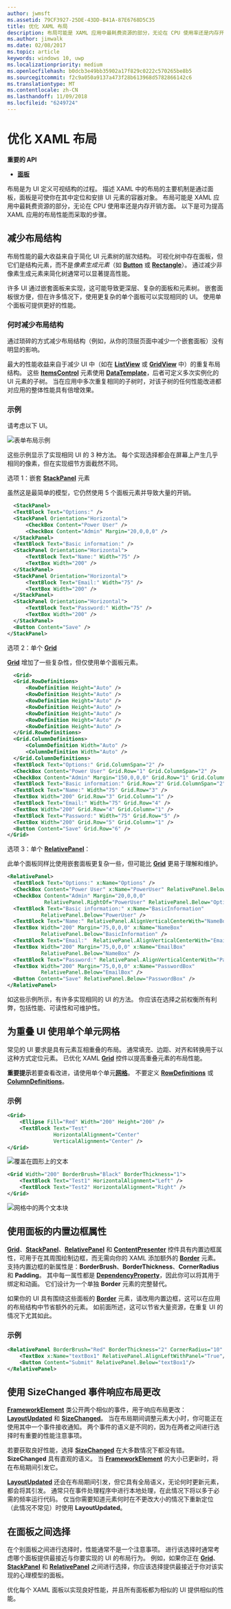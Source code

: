 ```yaml
---
author: jwmsft
ms.assetid: 79CF3927-25DE-43DD-B41A-87E6768D5C35
title: 优化 XAML 布局
description: 布局可能是 XAML 应用中最耗费资源的部分，无论在 CPU 使用率还是内存开销方面。 以下是可提高 XAML 应用的布局性能的简单步骤。
ms.author: jimwalk
ms.date: 02/08/2017
ms.topic: article
keywords: windows 10, uwp
ms.localizationpriority: medium
ms.openlocfilehash: b0dcb3e49bb35902a17f829c0222c570265be8b5
ms.sourcegitcommit: f2c9a050a9137a473f28b613968d5782866142c6
ms.translationtype: MT
ms.contentlocale: zh-CN
ms.lasthandoff: 11/09/2018
ms.locfileid: "6249724"
---
```

# <a name="optimize-your-xaml-layout"></a>优化 XAML 布局


**重要的 API**

-   [**面板**](https://msdn.microsoft.com/library/windows/apps/BR227511)

布局是为 UI 定义可视结构的过程。 描述 XAML 中的布局的主要机制是通过面板，面板是可使你在其中定位和安排 UI 元素的容器对象。 布局可能是 XAML 应用中最耗费资源的部分，无论在 CPU 使用率还是内存开销方面。 以下是可为提高 XAML 应用的布局性能而采取的步骤。

## <a name="reduce-layout-structure"></a>减少布局结构

布局性能的最大收益来自于简化 UI 元素树的层次结构。 可视化树中存在面板，但它们是结构元素，而不是*像素生成元素*（如 [**Button**](https://msdn.microsoft.com/library/windows/apps/BR209265) 或 [**Rectangle**](/uwp/api/Windows.UI.Xaml.Shapes.Rectangle)）。 通过减少非像素生成元素来简化树通常可以显著提高性能。

许多 UI 通过嵌套面板来实现，这可能导致更深层、复杂的面板和元素树。 嵌套面板很方便，但在许多情况下，使用更复杂的单个面板可以实现相同的 UI。 使用单个面板可提供更好的性能。

### <a name="when-to-reduce-layout-structure"></a>何时减少布局结构

通过琐碎的方式减少布局结构（例如，从你的顶层页面中减少一个嵌套面板）没有明显的影响。

最大的性能收益来自于减少 UI 中（如在 [**ListView**](https://msdn.microsoft.com/library/windows/apps/BR242878) 或 [**GridView**](https://msdn.microsoft.com/library/windows/apps/BR242705) 中）的重复布局结构。 这些 [**ItemsControl**](https://msdn.microsoft.com/library/windows/apps/BR242803) 元素使用 [**DataTemplate**](https://msdn.microsoft.com/library/windows/apps/BR242348)，后者可定义多次实例化的 UI 元素的子树。 当在应用中多次重复相同的子树时，对该子树的任何性能改进都对应用的整体性能具有倍增效果。

### <a name="examples"></a>示例

请考虑以下 UI。

![表单布局示例](images/layout-perf-ex1.png)

这些示例显示了实现相同 UI 的 3 种方法。 每个实现选择都会在屏幕上产生几乎相同的像素，但在实现细节方面截然不同。

选项 1：嵌套 [**StackPanel**](https://msdn.microsoft.com/library/windows/apps/BR209635) 元素

虽然这是最简单的模型，它仍然使用 5 个面板元素并导致大量的开销。

```xml
  <StackPanel>
  <TextBlock Text="Options:" />
  <StackPanel Orientation="Horizontal">
      <CheckBox Content="Power User" />
      <CheckBox Content="Admin" Margin="20,0,0,0" />
  </StackPanel>
  <TextBlock Text="Basic information:" />
  <StackPanel Orientation="Horizontal">
      <TextBlock Text="Name:" Width="75" />
      <TextBox Width="200" />
  </StackPanel>
  <StackPanel Orientation="Horizontal">
      <TextBlock Text="Email:" Width="75" />
      <TextBox Width="200" />
  </StackPanel>
  <StackPanel Orientation="Horizontal">
      <TextBlock Text="Password:" Width="75" />
      <TextBox Width="200" />
  </StackPanel>
  <Button Content="Save" />
</StackPanel>
```

选项 2：单个 [**Grid**](https://msdn.microsoft.com/library/windows/apps/BR242704)

[**Grid**](https://msdn.microsoft.com/library/windows/apps/BR242704) 增加了一些复杂性，但仅使用单个面板元素。

```xml
  <Grid>
  <Grid.RowDefinitions>
      <RowDefinition Height="Auto" />
      <RowDefinition Height="Auto" />
      <RowDefinition Height="Auto" />
      <RowDefinition Height="Auto" />
      <RowDefinition Height="Auto" />
      <RowDefinition Height="Auto" />
      <RowDefinition Height="Auto" />
  </Grid.RowDefinitions>
  <Grid.ColumnDefinitions>
      <ColumnDefinition Width="Auto" />
      <ColumnDefinition Width="Auto" />
  </Grid.ColumnDefinitions>
  <TextBlock Text="Options:" Grid.ColumnSpan="2" />
  <CheckBox Content="Power User" Grid.Row="1" Grid.ColumnSpan="2" />
  <CheckBox Content="Admin" Margin="150,0,0,0" Grid.Row="1" Grid.ColumnSpan="2" />
  <TextBlock Text="Basic information:" Grid.Row="2" Grid.ColumnSpan="2" />
  <TextBlock Text="Name:" Width="75" Grid.Row="3" />
  <TextBox Width="200" Grid.Row="3" Grid.Column="1" />
  <TextBlock Text="Email:" Width="75" Grid.Row="4" />
  <TextBox Width="200" Grid.Row="4" Grid.Column="1" />
  <TextBlock Text="Password:" Width="75" Grid.Row="5" />
  <TextBox Width="200" Grid.Row="5" Grid.Column="1" />
  <Button Content="Save" Grid.Row="6" />
</Grid>
```

选项 3：单个 [**RelativePanel**](https://msdn.microsoft.com/library/windows/apps/Dn879546)：

此单个面板同样比使用嵌套面板更复杂一些，但可能比 [**Grid**](https://msdn.microsoft.com/library/windows/apps/BR242704) 更易于理解和维护。

```xml
<RelativePanel>
  <TextBlock Text="Options:" x:Name="Options" />
  <CheckBox Content="Power User" x:Name="PowerUser" RelativePanel.Below="Options" />
  <CheckBox Content="Admin" Margin="20,0,0,0" 
            RelativePanel.RightOf="PowerUser" RelativePanel.Below="Options" />
  <TextBlock Text="Basic information:" x:Name="BasicInformation"
           RelativePanel.Below="PowerUser" />
  <TextBlock Text="Name:" RelativePanel.AlignVerticalCenterWith="NameBox" />
  <TextBox Width="200" Margin="75,0,0,0" x:Name="NameBox"               
           RelativePanel.Below="BasicInformation" />
  <TextBlock Text="Email:"  RelativePanel.AlignVerticalCenterWith="EmailBox" />
  <TextBox Width="200" Margin="75,0,0,0" x:Name="EmailBox"
           RelativePanel.Below="NameBox" />
  <TextBlock Text="Password:" RelativePanel.AlignVerticalCenterWith="PasswordBox" />
  <TextBox Width="200" Margin="75,0,0,0" x:Name="PasswordBox"
           RelativePanel.Below="EmailBox" />
  <Button Content="Save" RelativePanel.Below="PasswordBox" />
</RelativePanel>
```

如这些示例所示，有许多实现相同的 UI 的方法。 你应该在选择之前权衡所有利弊，包括性能、可读性和可维护性。

## <a name="use-single-cell-grids-for-overlapping-ui"></a>为重叠 UI 使用单个单元网格

常见的 UI 要求是具有元素互相重叠的布局。 通常填充、边距、对齐和转换用于以这种方式定位元素。 已优化 XAML [**Grid**](https://msdn.microsoft.com/library/windows/apps/BR242704) 控件以提高重叠元素的布局性能。

**重要提示**若要查看改进，请使用单个单元[**网格**](https://msdn.microsoft.com/library/windows/apps/BR242704)。 不要定义 [**RowDefinitions**](https://msdn.microsoft.com/library/windows/apps/windows.ui.xaml.controls.grid.rowdefinitions) 或 [**ColumnDefinitions**](https://msdn.microsoft.com/library/windows/apps/windows.ui.xaml.controls.grid.columndefinitions)。

### <a name="examples"></a>示例

```xml
<Grid>
    <Ellipse Fill="Red" Width="200" Height="200" />
    <TextBlock Text="Test" 
               HorizontalAlignment="Center" 
               VerticalAlignment="Center" />
</Grid>
```

![覆盖在圆形上的文本](images/layout-perf-ex2.png)

```xml
<Grid Width="200" BorderBrush="Black" BorderThickness="1">
    <TextBlock Text="Test1" HorizontalAlignment="Left" />
    <TextBlock Text="Test2" HorizontalAlignment="Right" />
</Grid>
```

![网格中的两个文本块](images/layout-perf-ex3.png)

## <a name="use-a-panels-built-in-border-properties"></a>使用面板的内置边框属性

[**Grid**](https://msdn.microsoft.com/library/windows/apps/BR242704)、[**StackPanel**](https://msdn.microsoft.com/library/windows/apps/BR209635)、[**RelativePanel**](https://msdn.microsoft.com/library/windows/apps/Dn879546) 和 [**ContentPresenter**](https://msdn.microsoft.com/library/windows/apps/BR209378) 控件具有内置边框属性，可用于在其周围绘制边框，而无需向你的 XAML 添加额外的 [**Border**](https://msdn.microsoft.com/library/windows/apps/BR209250) 元素。 支持内置边框的新属性是：**BorderBrush**、**BorderThickness**、**CornerRadius** 和 **Padding**。 其中每一属性都是 [**DependencyProperty**](https://msdn.microsoft.com/library/windows/apps/BR242362)，因此你可以将其用于绑定和动画。 它们设计为一个单独 **Border** 元素的完整替代。

如果你的 UI 具有围绕这些面板的 [**Border**](https://msdn.microsoft.com/library/windows/apps/BR209250) 元素，请改用内置边框，这可以在应用的布局结构中节省额外的元素。 如前面所述，这可以节省大量资源，在重复 UI 的情况下尤其如此。

### <a name="examples"></a>示例

```xml
<RelativePanel BorderBrush="Red" BorderThickness="2" CornerRadius="10" Padding="12">
    <TextBox x:Name="textBox1" RelativePanel.AlignLeftWithPanel="True"/>
    <Button Content="Submit" RelativePanel.Below="textBox1"/>
</RelativePanel>
```

## <a name="use-sizechanged-events-to-respond-to-layout-changes"></a>使用 **SizeChanged** 事件响应布局更改

[**FrameworkElement**](https://msdn.microsoft.com/library/windows/apps/BR208706) 类公开两个相似的事件，用于响应布局更改：[**LayoutUpdated**](https://msdn.microsoft.com/library/windows/apps/windows.ui.xaml.frameworkelement.layoutupdated) 和 [**SizeChanged**](https://msdn.microsoft.com/library/windows/apps/windows.ui.xaml.frameworkelement.sizechanged)。 当在布局期间调整元素大小时，你可能正在使用其中一个事件接收通知。 两个事件的语义是不同的，因为在两者之间进行选择时有重要的性能注意事项。

若要获取良好性能，选择 [**SizeChanged**](https://msdn.microsoft.com/library/windows/apps/windows.ui.xaml.frameworkelement.sizechanged) 在大多数情况下都没有错。 **SizeChanged** 具有直观的语义。 当 [**FrameworkElement**](https://msdn.microsoft.com/library/windows/apps/BR208706) 的大小已更新时，将在布局期间引发它。

[**LayoutUpdated**](https://msdn.microsoft.com/library/windows/apps/windows.ui.xaml.frameworkelement.layoutupdated) 还会在布局期间引发，但它具有全局语义，无论何时更新元素，都会将其引发。 通常只在事件处理程序中进行本地处理，在此情况下将以多于必需的频率运行代码。 仅当你需要知道元素何时在不更改大小的情况下重新定位（此情况不常见）时使用 **LayoutUpdated**。

## <a name="choosing-between-panels"></a>在面板之间选择

在个别面板之间进行选择时，性能通常不是一个注意事项。 进行该选择时通常考虑哪个面板提供最接近与你要实现的 UI 的布局行为。 例如，如果你正在 [**Grid**](https://msdn.microsoft.com/library/windows/apps/BR242704)、[**StackPanel**](https://msdn.microsoft.com/library/windows/apps/BR209635) 和 [**RelativePanel**](https://msdn.microsoft.com/library/windows/apps/Dn879546) 之间进行选择，你应该选择提供最接近于你对该实现的心理模型的面板。

优化每个 XAML 面板以实现良好性能，并且所有面板都为相似的 UI 提供相似的性能。

